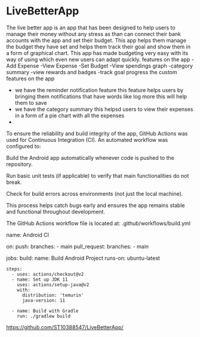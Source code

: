 # LiveBetterApp
The live better app is an app that has been designed to help users to manage their money without any stress as than can connect their bank accounts with the app and set their budget. 
This app helps them manage the budget they have set and helps them track their goal and show them in a form of graphical chart.
This app has made budgeting very easy with its way of using which even new users can adapt quickly.
features on the app
-Add Expense
-View Expense
-Set Budget
-View spendings graph
-category summary
-view rewards and badges
-track goal progress
the custom features on the app
- we have the reminder notification feature this feature helps users by bringing them notifications that have words like log more this will help them to save
- we have the category summary this helpsd users to view their expenses in a form of a pie chart with all the expenses
- 
To ensure the reliability and build integrity of the app, GitHub Actions was used for Continuous Integration (CI). An automated workflow was configured to:

Build the Android app automatically whenever code is pushed to the repository.

Run basic unit tests (if applicable) to verify that main functionalities do not break.

Check for build errors across environments (not just the local machine).

This process helps catch bugs early and ensures the app remains stable and functional throughout development.

The GitHub Actions workflow file is located at:
.github/workflows/build.yml

name: Android CI

on:
  push:
    branches:
      - main
  pull_request:
    branches:
      - main

jobs:
  build:
    name: Build Android Project
    runs-on: ubuntu-latest

    steps:
      - uses: actions/checkout@v2
      - name: Set up JDK 11
        uses: actions/setup-java@v2
        with:
          distribution: 'temurin'
          java-version: 11

      - name: Build with Gradle
        run: ./gradlew build

https://github.com/ST10388547/LiveBetterApp/
